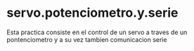 # servo.potenciometro.y.serie

Esta practica consiste en el control de un servo a traves
de un pontenciometro y a su vez tambien comunicacion serie
